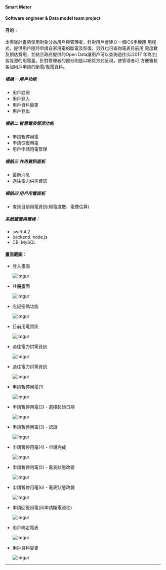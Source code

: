 #### Smart Meter
#### Software engineer & Data model team project

#### 目的：
本團隊計畫將使用對象分為用戶與管理者，針對用戶會建立一個iOS手機應
用程式，提供用戶隨時申請自家用電的斷電及恢復，另外也可查詢電表目前用
電度數及預估費用，並結合政府提供的Open Data讓用戶可以查詢過往(以2017
年為主)各能源的用電量。針對管理者的部分則是以網頁方式呈現，使管理者可
方便審核各個用戶申請的斷電/復電資料。

##### 模組一  用戶功能
* 用戶註冊
* 用戶登入
* 用戶資料變更
* 用戶登出

##### 模組二  智慧電表管理功能
* 申請暫停用電
* 申請恢復用電
* 用戶申請用電管理

##### 模組三  共用資訊面板
* 最新消息
* 過往電力供需資訊

##### 模組四  用戶用電面板
* 查詢目前用電資訊(用電度數、電費估算)

##### 系統建置與環境：
* swift 4.2
* backend: node.js 
* DB: MySQL


#### 畫面截圖：

* 登入畫面

    ![Imgur](https://i.imgur.com/kZhppPD.jpg?3)



* 註冊畫面

    ![Imgur](https://i.imgur.com/sOFQ9yM.png?1)



* 忘記密碼功能

    ![Imgur](https://i.imgur.com/q0mD2ey.png?1)



* 目前用電資訊

    ![Imgur](https://i.imgur.com/YwCme8J.png?1)



* 過往電力供需資訊

    ![Imgur](https://i.imgur.com/3gqcynd.png?1)



* 過往電力供需資訊

    ![Imgur](https://i.imgur.com/jyPFtKr.png?1)



* 申請暫停用電(1)

    ![Imgur](https://i.imgur.com/CU4MeAg.png?1)



* 申請暫停用電(2) - 選擇起始日期

    ![Imgur](https://i.imgur.com/8prvjH8.png?1)



* 申請暫停用電(3) - 認證

    ![Imgur](https://i.imgur.com/xH084ZM.png?1)



* 申請暫停用電(4) - 申請完成

    ![Imgur](https://i.imgur.com/267Z0G6.png?1)



* 申請暫停用電(5) - 電表狀態改變

    ![Imgur](https://i.imgur.com/lJnVqqu.png?1)



* 申請暫停用電(6) - 電表狀態改變

    ![Imgur](https://i.imgur.com/TQkZG0U.png?1)



* 申請回復用電(同申請斷電流程)

    ![Imgur](https://i.imgur.com/1EF3fhq.png?1)



* 用戶綁定電表

    ![Imgur](https://i.imgur.com/fBWYBjY.png?1)



* 用戶資料變更

    ![Imgur](https://i.imgur.com/oH54K7i.png?1)



---
